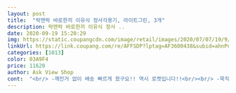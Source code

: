 ```yaml
---
layout: post 
title:  "락앤락 바로한끼 이유식 정사각용기, 라이트그린, 3개" 
description: 락앤락 바로한끼 이유식 정사 ..
date: 2020-09-19 15:20:29 
img: https://static.coupangcdn.com/image/retail/images/2020/07/07/19/9/caf0d341-12a2-4f7d-b334-c893119e0019.jpg 
linkUrl: https://link.coupang.com/re/AFFSDP?lptag=AF3600438&subid=ahnPublicAsk&pageKey=1801535119&itemId=3065229714&vendorItemId=71053173453&traceid=V0-113-68aa3efbeb46dac2 
categories: [1013] 
color: 03A9F4 
price: 11620 
author: Ask View Shop 
cont:  "<br/> -깨진거 없이 배송 빠르게 왔구요!! 역시 로켓입니다!!<br/><br/> -묵직하니 유리도 두꺼워서 온도변화도 심할 것 같지않구요,<br/><br/> -물 담아서 뚜껑으로 물이 새려나 확인도 해봤는데<br/><br/> -사각이여도 각진 사각이 아니라 둥글둥글해서<br/><br/> -용량눈금도  진하게 적혀있어서 가독성도 좋아요!! 굿굿<br/><br/> -용량도 넉넉해서 중기 후기때까지도 유용할 듯 하구요.<br/><br/>☑️<br/>나중엔 간식그릇으로 써도 참 좋겠네요!!<br/>너무.<br/>만족합니다>< 아기가 쓰느것라서 고르고르고 또 생각해서 샀는데 너무너무 만족합니다 재구매 하고싶어요><<br/>다른 제품에서는 못 본듯한!! 개월수까지도 추가로 적혀있어 참고하기도 좋더라구요!!!<br/>다만 안쪽 홈이랑, 스팀배출구 사이사이는 신경써서 설거지<br/>동글동글하니 모양도 색감도 참 예쁘네요 )<br/>들고있기 편해서 이대로 떠먹여줘도 좋네요 )<br/>뚜껑이 반찬뚜껑처럼 딸깍딸깍 열리는게<br/>새는거 없어서 휴대할때도 문제없을것같아요!!<br/>아기 이유식용으로 구매했어요 <br/> -)<br/>아니라 여닫이가 일체형?? 이라서 사이사이 음식물 낄 염려도 덜 한것 같아요<br/>어른 손에도 착 잘 감겨요^^<br/>요즘은 유해성분 나오지않고, 열탕이든 식기세척기 사용이든 좋은 소재의 용기들도 많이 나오지만!!<br/>원래 이유식 만들어서 냉장냉동 보관용으로 사용하고 식기에 따로 담아서 먹이려 했는데<br/>이유식 용으로 구매했어요 사용하기에도 간편하고 예뻐요^^<br/>저는 뭐니뭐니해도 유리가 제일이지!! 라는 사람입니다^^<br/>지금까지는 불편함없이 잘 사용하고 있어요<br/>해야할 것 같네요!!!<br/>혹시나 아이들이 만져도 안전할 것 같아요!!<br/>" 
---
```


